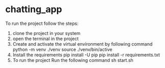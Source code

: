 # chatting_app

To run the project follow the steps:

1. clone the project in your system
2. open the terminal in the project
3. Create and activate the virtual environment by following command
    python -m venv ./venv
    source ./venv/bin/active
4. Install the requirements
    pip install -U pip
    pip install -r requirements.txt
5. To run the project Run the following command
    sh start.sh